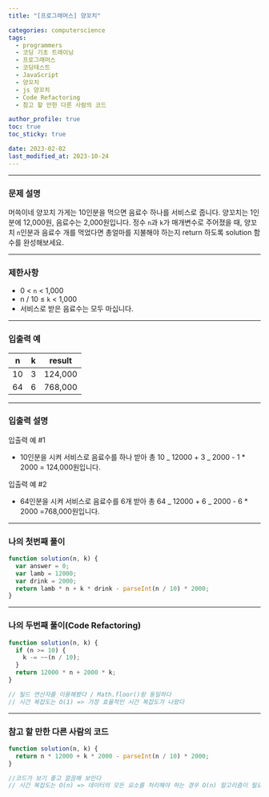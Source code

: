 ```yaml
---
title: "[프로그래머스] 양꼬치"

categories: computerscience
tags:
  - programmers
  - 코딩 기초 트레이닝
  - 프로그래머스
  - 코딩테스트
  - JavaScript
  - 양꼬치
  - js 양꼬치
  - Code Refactoring
  - 참고 할 만한 다른 사람의 코드

author_profile: true
toc: true
toc_sticky: true

date: 2023-02-02
last_modified_at: 2023-10-24
---
```


---

### 문제 설명

머쓱이네 양꼬치 가게는 10인분을 먹으면 음료수 하나를 서비스로 줍니다. 양꼬치는 1인분에 12,000원, 음료수는 2,000원입니다. 정수 `n`과 `k`가 매개변수로 주어졌을 때, 양꼬치 `n`인분과 음료수 개를 먹었다면 총얼마를 지불해야 하는지 return 하도록 solution 함수를 완성해보세요.

---

### 제한사항

- 0 < `n` < 1,000
- n / 10 ≤ `k` < 1,000
- 서비스로 받은 음료수는 모두 마십니다.

---

### 입출력 예

| n   | k   | result  |
| --- | --- | ------- |
| 10  | 3   | 124,000 |
| 64  | 6   | 768,000 |

---

### 입출력 설명

입출력 예 #1

- 10인분을 시켜 서비스로 음료수를 하나 받아 총 10 _ 12000 + 3 _ 2000 - 1 \* 2000 = 124,000원입니다.

입출력 예 #2

- 64인분을 시켜 서비스로 음료수를 6개 받아 총 64 _ 12000 + 6 _ 2000 - 6 \* 2000 =768,000원입니다.

---

### 나의 첫번째 풀이

```jsx
function solution(n, k) {
  var answer = 0;
  var lamb = 12000;
  var drink = 2000;
  return lamb * n + k * drink - parseInt(n / 10) * 2000;
}
```

---

### 나의 두번째 풀이(Code Refactoring)

```jsx
function solution(n, k) {
  if (n >= 10) {
    k -= ~~(n / 10);
  }
  return 12000 * n + 2000 * k;
}

// 틸드 연산자를 이용해봤다 / Math.floor()랑 동일하다
// 시간 복잡도는 O(1) => 가장 효율적인 시간 복잡도가 나왔다
```

---

### 참고 할 만한 다른 사람의 코드

```jsx
function solution(n, k) {
  return n * 12000 + k * 2000 - parseInt(n / 10) * 2000;
}

//코드가 보기 좋고 깔끔해 보인다
// 시간 복잡도는 O(n) => 데이터의 모든 요소를 처리해야 하는 경우 O(n) 알고리즘이 필요하다
```
